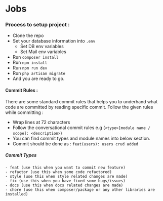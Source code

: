 # Jobs


### Process to setup project : 
- Clone the repo
- Set your database information into `.env`
    - Set DB env variables
    - Set Mail env variables
- Run `composer install`
- Run `npm install`
- Run `npm run dev`
- Run `php artisan migrate`
- And you are ready to go.

#### Commit Rules :
There are some standard commit rules that helps you to underhand what code are committed by reading specific commit. 
Follow the given rules while committing :  
- Wrap lines at 72 characters
- Follow the conversational commit rules e.g (`<type>[module name / scope]: <description>`)
 - You can find commit types and module names into below section.  
 - Commit should be done as : `feat(users): users crud added`
 
##### Commit Types
    - feat (use this when you want to commit new feature) 
    - refactor (use this when some code refactored)
    - style (use this when style related changes are made)
    - fix (use this when you have fixed some bugs/issues)
    - docs (use this when docs related changes are made)
    - chore (use this when composer/package or any other libraries are installed)
    
